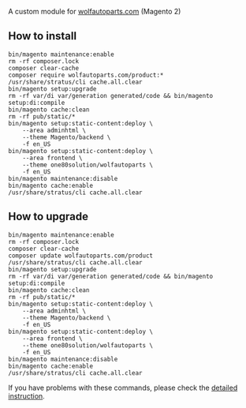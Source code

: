 A custom module for [wolfautoparts.com](https://wolfautoparts.com) (Magento 2)  

## How to install
```
bin/magento maintenance:enable
rm -rf composer.lock
composer clear-cache
composer require wolfautoparts.com/product:*
/usr/share/stratus/cli cache.all.clear
bin/magento setup:upgrade
rm -rf var/di var/generation generated/code && bin/magento setup:di:compile
bin/magento cache:clean
rm -rf pub/static/*
bin/magento setup:static-content:deploy \
	--area adminhtml \
	--theme Magento/backend \
	-f en_US
bin/magento setup:static-content:deploy \
	--area frontend \
	--theme one80solution/wolfautoparts \
	-f en_US
bin/magento maintenance:disable
bin/magento cache:enable
/usr/share/stratus/cli cache.all.clear
```

## How to upgrade
```
bin/magento maintenance:enable
rm -rf composer.lock
composer clear-cache
composer update wolfautoparts.com/product
/usr/share/stratus/cli cache.all.clear
bin/magento setup:upgrade
rm -rf var/di var/generation generated/code && bin/magento setup:di:compile
bin/magento cache:clean
rm -rf pub/static/*
bin/magento setup:static-content:deploy \
	--area adminhtml \
	--theme Magento/backend \
	-f en_US
bin/magento setup:static-content:deploy \
	--area frontend \
	--theme one80solution/wolfautoparts \
	-f en_US
bin/magento maintenance:disable
bin/magento cache:enable
/usr/share/stratus/cli cache.all.clear
```

If you have problems with these commands, please check the [detailed instruction](https://mage2.pro/t/263).